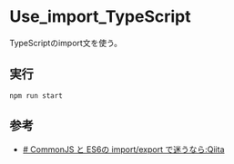# Use_import_TypeScript

TypeScriptのimport文を使う。

## 実行

```
npm run start
```

## 参考

- [# CommonJS と ES6の import/export で迷うなら:Qiita](https://qiita.com/rooooomania/items/4c999d93ae745e9d8657)